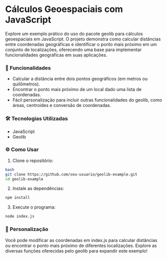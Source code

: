 # Cálculos Geoespaciais com JavaScript

Explore um exemplo prático do uso do pacote geolib para cálculos geoespaciais em JavaScript. O projeto demonstra como calcular distâncias entre coordenadas geográficas e identificar o ponto mais próximo em um conjunto de localizações, oferecendo uma base para implementar funcionalidades geográficas em suas aplicações.

### 🚀 Funcionalidades

* Calcular a distância entre dois pontos geográficos (em metros ou quilômetros).
* Encontrar o ponto mais próximo de um local dado uma lista de coordenadas.
* Fácil personalização para incluir outras funcionalidades do geolib, como áreas, centroides e conversão de coordenadas.

### 🛠️ Tecnologias Utilizadas

* JavaScript
* Geolib

### ⚙️ Como Usar

1. Clone o repositório:

```bash
bash
git clone https://github.com/seu-usuario/geolib-example.git
cd geolib-example
```
2. Instale as dependências:

```bash
npm install
```

3. Execute o programa:

```bash
node index.js
```

### 🔧 Personalização

Você pode modificar as coordenadas em index.js para calcular distâncias ou encontrar o ponto mais próximo de diferentes localizações. Explore as diversas funções oferecidas pelo geolib para expandir este exemplo!


